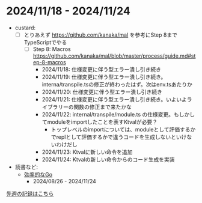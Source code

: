 # 2024/11/18 - 2024/11/24

- custard:
    - [ ] とりあえず <https://github.com/kanaka/mal> を参考にStep 8までTypeScriptでやる
        - [ ] Step 8: Macros <https://github.com/kanaka/mal/blob/master/process/guide.md#step-8-macros>
            - 2024/11/18: 仕様変更に伴う型エラー潰し引き続き
            - 2024/11/19: 仕様変更に伴う型エラー潰し引き続き。interna/transpile.tsの修正が終わったはず。次はenv.tsあたりか
            - 2024/11/20: 仕様変更に伴う型エラー潰し引き続き
            - 2024/11/21: 仕様変更に伴う型エラー潰し引き続き。いよいよライブラリーの関数の修正まで来たかな
            - 2024/11/22: internal/transpile/module.ts の仕様変更。もしかしてmoduleをimportしたことを表すKtvalが必要？
                - トップレベルのimportについては、moduleとして評価するかでreplとして評価するかで違うコードを生成しないといけないわけだし
            - 2024/11/23: Ktvalに新しい命令を追加
            - 2024/11/24: Ktvalの新しい命令からのコード生成を実装
- 読書など:
    - [効率的なGo](https://www.oreilly.co.jp//books/9784814400539/)
        - 2024/08/26 - 2024/11/24

[先週の記録はこちら](https://github.com/igrep/daily-commits/blob/e3ce31c4638b23024118588eb7f0d907c0d91010/yesterday.md)
